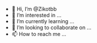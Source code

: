 - 👋 Hi, I’m @Zikotbb
- 👀 I’m interested in ...
- 🌱 I’m currently learning ...
- 💞️ I’m looking to collaborate on ...
- 📫 How to reach me ...

<!---
Zikotbb/Zikotbb is a ✨ special ✨ repository because its `README.md` (this file) appears on your GitHub profile.
You can click the Preview link to take a look at your changes.
--->
